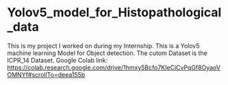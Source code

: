 # Yolov5_model_for_Histopathological_data
This is my project I worked on during my Internship. This is a Yolov5 machine learning Model for Object detection.
The cutom Dataset is the ICPR_14 Dataset.
Google Colab link:
https://colab.research.google.com/drive/1hmxy5Bcfo7KIeCiCvPqGf8OyaoVOMNYf#scrollTo=deea155b
